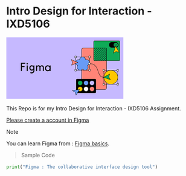 # Intro Design for Interaction - IXD5106

![Figma](/images/figma.png)

This Repo is for my Intro Design for Interaction - IXD5106 Assignment.

[Please create a account in Figma](https://www.figma.com/)

> [!Note]  
> You can learn Figma from : [Figma basics](https://www.figma.com/resource-library/design-basics/).


> Sample Code
```python
print("Figma : The collaborative interface design tool")
```

